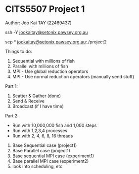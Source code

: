 # CITS5507 Project 1 

Author: Joo Kai TAY (22489437)


ssh -Y jookaitay@setonix.pawsey.org.au

scp * jookaitay@setonix.pawsey.org.au:./project2


Things to do:
1. Sequential with millions of fish
2. Parallel with millions of fish
3. MPI - Use global reduction operators
4. MPI - Use normal reduction operators (manually send stuff)

Part 1:
1. Scatter & Gather (done)
2. Send & Receive
3. Broadcast (if I have time)

Part 2:

- Run with 10,000,000 fish and 1,000 steps
- Run with 1,2,3,4 processes 
- Run with 2, 4, 6, 8, 16 threads

1. Base Sequential case (project1)
2. Base Parallel case (project1)
3. Base sequential MPI case (experiment1)
4. Base parallel MPI case (experiment2)
5. look into scheduling, etc 